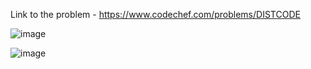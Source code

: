 Link to the problem - https://www.codechef.com/problems/DISTCODE


![image](https://github.com/Haleshot/Competitive-Programming/assets/57552973/6ed977a6-c1d6-4999-9328-af3f1a5b795b)



![image](https://github.com/Haleshot/Competitive-Programming/assets/57552973/e604801d-4ad6-4ee6-8cfe-0ad0eb0cafcb)
